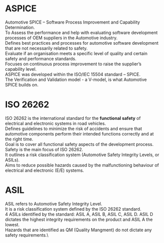 # ASPICE
Automotive SPICE – Software Process Improvement and Capability Determination.\
To Assess the performance and help with evaluating software development processes of OEM suppliers in the Automotive industry.\
Defines best practices and processes for automotive software development that are not necessarily related to safety.\
Evaluate if an organisation meets a specific level of quality and certain safety and performance standards.\
Focuses on continuous process improvement to raise the supplier’s capability level.\
ASPICE was developed within the ISO/IEC 15504 standard – SPICE.\
The Verification and Validation model - a V-model, is what Automotive SPICE builds on.

# ISO 26262 
ISO 26262 is the international standard for the __functional safety__ of electrical and electronic systems in road vehicles.\
Defines guidelines to minimize the risk of accidents and ensure that automotive components perform their intended functions correctly and at the right time.\
Goal is to cover all functional safety aspects of the development process.\
Safety is the main focus of ISO 26262.\
It outlines a risk classification system (Automotive Safety Integrity Levels, or ASILs).\
Aims to reduce possible hazards caused by the malfunctioning behaviour of electrical and electronic (E/E) systems.

# ASIL
ASIL refers to Automotive Safety Integrity Level.\
It is a risk classification system defined by the ISO 26262 standard.\
4 ASILs identified by the standard: ASIL A, ASIL B, ASIL C, ASIL D. ASIL D dictates the highest integrity requirements on the product and ASIL A the lowest.\
Hazards that are identified as QM (Quality Mangment) do not dictate any safety requirements.\

